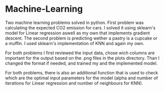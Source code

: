 # Machine-Learning
Two machine learning problems solved in python. 
First problem was calculating the expected CO2 emission for cars. 
I solved it using sklearn's model for Linear regression aswell as my own that implements gradient descent.
The second problem is predicting wether a pastry is a cupcake or a muffin.
I used sklearn's implementation of KNN and again my own.

For both problems I first reviewed the input data, chose wich columns are important for the output based on the .png files in the plots directory.
Than I changed the format if needed, and trained my and the implemented model.

For both problems, there is also an additional function that is used to check which are the optimal input parameters for the model (alpha and number of iterations for Linear regression and number of neighbours for KNN).
